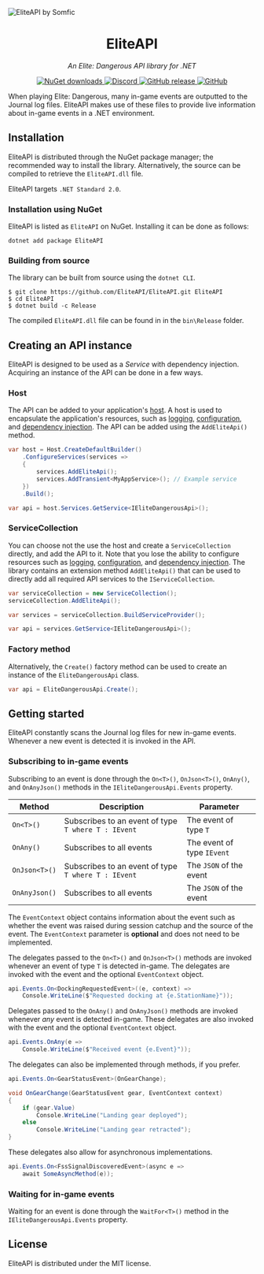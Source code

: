 <img src="https://repository-images.githubusercontent.com/151841516/4aba5fc8-b4d1-4815-978c-7bb8cfdcbfa7"
     title="EliteAPI by Somfic">

<div text-align="center">
<h1 align="center">EliteAPI</h1>

<p align="center"><i>An Elite: Dangerous API library for .NET</i></p>

<p align="center">
     <a href="https://www.nuget.org/packages/EliteAPI">
          <img alt="NuGet downloads" src="https://img.shields.io/nuget/dt/EliteAPI.svg?color=%23f2a529&label=INSTALLS&style=for-the-badge">
     </a>
     <a href="https://www.discord.gg/jwpFUPZ">
          <img alt="Discord" src="https://img.shields.io/discord/498422961297031168?color=%23f2a529&label=DISCORD&style=for-the-badge">
     </a>
     <a href="https://github.com/EliteAPI/EliteAPI/releases">
        <img alt="GitHub release" src="https://img.shields.io/github/v/release/EliteAPI/EliteAPI?color=%23f2a529&label=VERSION&style=for-the-badge">
     </a>
     <a href="https://github.com/EliteAPI/EliteAPI/blob/master/LICENSE">
         <img alt="GitHub" src="https://img.shields.io/github/license/EliteAPI/EliteAPI?color=%23f2a529&label=LICENSE&style=for-the-badge">
     </a>
</p>
<p>When playing Elite: Dangerous, many in-game events are outputted to the Journal log files. EliteAPI makes use of these files to provide live information about in-game events in a .NET environment. 
</div>



## Installation

EliteAPI is distributed through the NuGet package manager; the recommended way to install the library. Alternatively,
the source can be compiled to retrieve the `EliteAPI.dll` file.

EliteAPI targets `.NET Standard 2.0`.

### Installation using NuGet

EliteAPI is listed as `EliteAPI` on NuGet. Installing it can be done as follows:

```
dotnet add package EliteAPI
```

### Building from source

The library can be built from source using the `dotnet CLI`.

```console
$ git clone https://github.com/EliteAPI/EliteAPI.git EliteAPI
$ cd EliteAPI
$ dotnet build -c Release
```

The compiled `EliteAPI.dll` file can be found in in the `bin\Release` folder.

## Creating an API instance

EliteAPI is designed to be used as a *Service* with dependency injection. Acquiring an instance of the API can be done
in a few ways.

### Host

The API can be added to your
application's [host](https://docs.microsoft.com/en-us/aspnet/core/fundamentals/host/generic-host). A host is used to
encapsulate the application's resources, such
as [logging](https://docs.microsoft.com/en-us/aspnet/core/fundamentals/logging), [configuration](https://docs.microsoft.com/en-us/aspnet/core/fundamentals/configuration),
and [dependency injection](https://docs.microsoft.com/en-us/aspnet/core/fundamentals/dependency-injection). The API can
be added using the `AddEliteApi()` method.

```cs
var host = Host.CreateDefaultBuilder()
    .ConfigureServices(services =>
    {
        services.AddEliteApi();
        services.AddTransient<MyAppService>(); // Example service
    })
    .Build();

var api = host.Services.GetService<IEliteDangerousApi>();
```

### ServiceCollection

You can choose not the use the host and create a `ServiceCollection` directly, and add the API to it. Note that you lose
the ability to configure resources such as [logging](https://docs.microsoft.com/en-us/aspnet/core/fundamentals/logging), [configuration](https://docs.microsoft.com/en-us/aspnet/core/fundamentals/configuration),
and [dependency injection](https://docs.microsoft.com/en-us/aspnet/core/fundamentals/dependency-injection). The library
contains an extension method `AddEliteApi()` that can be used to directly add all required API services to
the `IServiceCollection`.

```cs
var serviceCollection = new ServiceCollection();
serviceCollection.AddEliteApi();

var services = serviceCollection.BuildServiceProvider();

var api = services.GetService<IEliteDangerousApi>();
```

### Factory method

Alternatively, the `Create()` factory method can be used to create an instance of the `EliteDangerousApi` class.

```cs
var api = EliteDangerousApi.Create();
```

## Getting started

EliteAPI constantly scans the Journal log files for new in-game events. Whenever a new event is detected it is invoked
in the API.

### Subscribing to in-game events
Subscribing to an event is done through the `On<T>()`, `OnJson<T>()`, `OnAny()`, and `OnAnyJson()` methods in
the `IEliteDangerousApi.Events` property.

| Method        | Description                                           | Parameter                  |
|---------------|-------------------------------------------------------|----------------------------|
| `On<T>()`     | Subscribes to an event of type `T where T : IEvent`   | The event of type `T`      |
| `OnAny()`     | Subscribes to all events                              | The event of type `IEvent` |
| `OnJson<T>()` | Subscribes to an event of type `T where T : IEvent`   | The `JSON` of the event    |
| `OnAnyJson()` | Subscribes to all events                              | The `JSON` of the event    |


The `EventContext` object contains information about the event such as whether the event was raised during session catchup and the source of the event. 
The `EventContext` parameter is **optional** and does not need to be implemented.

The delegates passed to the `On<T>()` and `OnJson<T>()` methods are invoked whenever an event of type `T` is detected in-game.
The delegates are invoked with the event and the optional `EventContext` object.

```cs
api.Events.On<DockingRequestedEvent>((e, context) => 
    Console.WriteLine($"Requested docking at {e.StationName}"));
```

Delegates passed to the `OnAny()` and `OnAnyJson()` methods are invoked whenever *any* event is detected in-game. 
These delegates are also invoked with the event and the optional `EventContext` object.
```cs
api.Events.OnAny(e => 
    Console.WriteLine($"Received event {e.Event}"));
```

The delegates can also be implemented through methods, if you prefer.
```cs
api.Events.On<GearStatusEvent>(OnGearChange);
```
```cs
void OnGearChange(GearStatusEvent gear, EventContext context)
{
    if (gear.Value)
        Console.WriteLine("Landing gear deployed");
    else
        Console.WriteLine("Landing gear retracted");
}
```

These delegates also allow for asynchronous implementations.
```cs
api.Events.On<FssSignalDiscoveredEvent>(async e =>
    await SomeAsyncMethod(e));
```

### Waiting for in-game events
Waiting for an event is done through the `WaitFor<T>()` method in the `IEliteDangerousApi.Events` property.

## License

EliteAPI is distributed under the MIT license.
